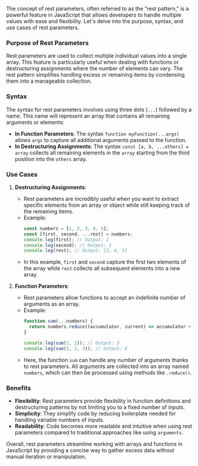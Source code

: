 

The concept of rest parameters, often referred to as the "rest pattern," is a powerful feature in JavaScript that allows developers to handle multiple values with ease and flexibility. Let's delve into the purpose, syntax, and use cases of rest parameters.

### Purpose of Rest Parameters

Rest parameters are used to collect multiple individual values into a single array. This feature is particularly useful when dealing with functions or destructuring assignments where the number of elements can vary. The rest pattern simplifies handling excess or remaining items by condensing them into a manageable collection.

### Syntax

The syntax for rest parameters involves using three dots (`...`) followed by a name. This name will represent an array that contains all remaining arguments or elements:

- **In Function Parameters**: The syntax `function myFunction(...args)` allows `args` to capture all additional arguments passed to the function.
- **In Destructuring Assignments**: The syntax `const [a, b, ...others] = array` collects all remaining elements in the `array` starting from the third position into the `others` array.

### Use Cases

1. **Destructuring Assignments**:
   - Rest parameters are incredibly useful when you want to extract specific elements from an array or object while still keeping track of the remaining items.
   - Example:
     ```javascript
     const numbers = [1, 2, 3, 4, 5];
     const [first, second, ...rest] = numbers;
     console.log(first); // Output: 1
     console.log(second); // Output: 2
     console.log(rest); // Output: [3, 4, 5]
     ```
   - In this example, `first` and `second` capture the first two elements of the array while `rest` collects all subsequent elements into a new array.

2. **Function Parameters**:
   - Rest parameters allow functions to accept an indefinite number of arguments as an array.
   - Example:
     ```javascript
     function sum(...numbers) {
       return numbers.reduce((accumulator, current) => accumulator + current, 0);
     }
     
     console.log(sum(1, 2)); // Output: 3
     console.log(sum(1, 2, 3)); // Output: 6
     ```
   - Here, the function `sum` can handle any number of arguments thanks to rest parameters. All arguments are collected into an array named `numbers`, which can then be processed using methods like `.reduce()`.

### Benefits

- **Flexibility**: Rest parameters provide flexibility in function definitions and destructuring patterns by not limiting you to a fixed number of inputs.
- **Simplicity**: They simplify code by reducing boilerplate needed for handling variable numbers of inputs.
- **Readability**: Code becomes more readable and intuitive when using rest parameters compared to traditional approaches like using `arguments`.

Overall, rest parameters streamline working with arrays and functions in JavaScript by providing a concise way to gather excess data without manual iteration or manipulation.